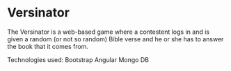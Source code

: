 # Versinator

The Versinator is a web-based game where a contestent logs in and is given a random (or not so random) Bible verse and he or she has to answer the book that it comes from.

Technologies used:
Bootstrap
Angular
Mongo DB
